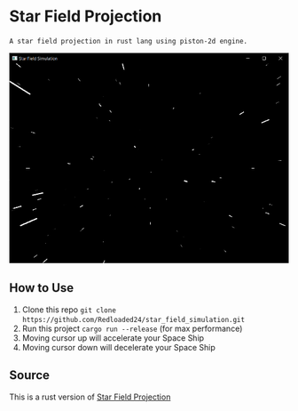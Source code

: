 # Star Field Projection

    A star field projection in rust lang using piston-2d engine.

![example_img](images/example.png)

## How to Use

1. Clone this repo `git clone https://github.com/Redloaded24/star_field_simulation.git`
1. Run this project `cargo run --release` (for max performance)
1. Moving cursor up will accelerate your Space Ship
1. Moving cursor down will decelerate your Space Ship

## Source  

This is a rust version of [Star Field Projection](https://www.youtube.com/watch?v=17WoOqgXsRM)
  
